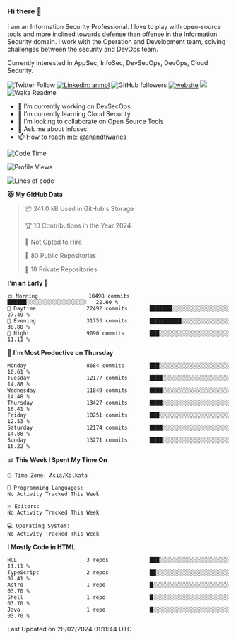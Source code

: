 ### Hi there 👋

I am an Information Security Professional. I love to play with open-source tools and more inclined towards defense than offense in the Information Security domain. I work with the Operation and Development team, solving challenges between the security and DevOps team.

Currently interested in AppSec, InfoSec, DevSecOps, DevOps, Cloud Security.

![Twitter Follow](https://img.shields.io/twitter/follow/anandtiwarics?label=Follow)
[![Linkedin: anmol](https://img.shields.io/badge/-anand-blue?style=flat-square&logo=Linkedin&logoColor=white&link=https://www.linkedin.com/in/anandsundartiwari/)](https://www.linkedin.com/in/anandsundartiwari/)
![GitHub followers](https://img.shields.io/github/followers/anandtiwarics?label=Follow&style=social)
[![website](https://img.shields.io/badge/Website-46a2f1.svg?&style=flat-square&logo=Google-Chrome&logoColor=white&link=https://anandtiwari.info/)](https://anandtiwari.info/)
![](https://visitor-badge.glitch.me/badge?page_id=anandtiwiarcs.anandtiwarics)
![Waka Readme](https://github.com/anandtiwarics/anandtiwarics/workflows/Waka%20Readme/badge.svg)

- 🔭 I’m currently working on DevSecOps 
- 🌱 I’m currently learning Cloud Security
- 👯 I’m looking to collaborate on Open Source Tools
- 💬 Ask me about Infosec
- 📫 How to reach me: [@anandtiwarics](https://twitter.com/anandtiwarics)

<!--
**anandtiwarics/anandtiwarics** is a ✨ _special_ ✨ repository because its `README.md` (this file) appears on your GitHub profile.

Here are some ideas to get you started:

- 🔭 I’m currently working on ...
- 🌱 I’m currently learning ...
- 👯 I’m looking to collaborate on ...
- 🤔 I’m looking for help with ...
- 💬 Ask me about ...
- 📫 How to reach me: ...
- 😄 Pronouns: ...
- ⚡ Fun fact: ...
-->

<!--START_SECTION:waka-->
![Code Time](http://img.shields.io/badge/Code%20Time-642%20hrs%2035%20mins-blue)

![Profile Views](http://img.shields.io/badge/Profile%20Views-0-blue)

![Lines of code](https://img.shields.io/badge/From%20Hello%20World%20I%27ve%20Written-100.1%20million%20lines%20of%20code-blue)

**🐱 My GitHub Data** 

> 📦 241.0 kB Used in GitHub's Storage 
 > 
> 🏆 10 Contributions in the Year 2024
 > 
> 🚫 Not Opted to Hire
 > 
> 📜 80 Public Repositories 
 > 
> 🔑 18 Private Repositories 
 > 
**I'm an Early 🐤** 

```text
🌞 Morning                18498 commits       ██████░░░░░░░░░░░░░░░░░░░   22.60 % 
🌆 Daytime                22492 commits       ███████░░░░░░░░░░░░░░░░░░   27.49 % 
🌃 Evening                31753 commits       ██████████░░░░░░░░░░░░░░░   38.80 % 
🌙 Night                  9090 commits        ███░░░░░░░░░░░░░░░░░░░░░░   11.11 % 
```
📅 **I'm Most Productive on Thursday** 

```text
Monday                   8684 commits        ███░░░░░░░░░░░░░░░░░░░░░░   10.61 % 
Tuesday                  12177 commits       ████░░░░░░░░░░░░░░░░░░░░░   14.88 % 
Wednesday                11849 commits       ████░░░░░░░░░░░░░░░░░░░░░   14.48 % 
Thursday                 13427 commits       ████░░░░░░░░░░░░░░░░░░░░░   16.41 % 
Friday                   10251 commits       ███░░░░░░░░░░░░░░░░░░░░░░   12.53 % 
Saturday                 12174 commits       ████░░░░░░░░░░░░░░░░░░░░░   14.88 % 
Sunday                   13271 commits       ████░░░░░░░░░░░░░░░░░░░░░   16.22 % 
```


📊 **This Week I Spent My Time On** 

```text
🕑︎ Time Zone: Asia/Kolkata

💬 Programming Languages: 
No Activity Tracked This Week

🔥 Editors: 
No Activity Tracked This Week

💻 Operating System: 
No Activity Tracked This Week
```

**I Mostly Code in HTML** 

```text
HCL                      3 repos             ███░░░░░░░░░░░░░░░░░░░░░░   11.11 % 
TypeScript               2 repos             ██░░░░░░░░░░░░░░░░░░░░░░░   07.41 % 
Astro                    1 repo              █░░░░░░░░░░░░░░░░░░░░░░░░   03.70 % 
Shell                    1 repo              █░░░░░░░░░░░░░░░░░░░░░░░░   03.70 % 
Java                     1 repo              █░░░░░░░░░░░░░░░░░░░░░░░░   03.70 % 
```




 Last Updated on 28/02/2024 01:11:44 UTC
<!--END_SECTION:waka-->
